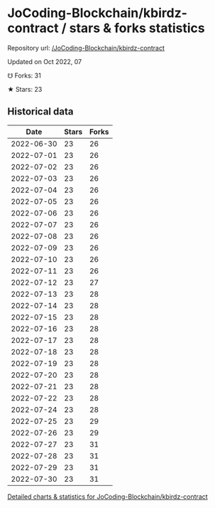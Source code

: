 # JoCoding-Blockchain/kbirdz-contract / stars & forks statistics

Repository url: [/JoCoding-Blockchain/kbirdz-contract](https://github.com/JoCoding-Blockchain/kbirdz-contract)

Updated on Oct 2022, 07

☋ Forks: 31

★ Stars: 23

## Historical data
| Date | Stars | Forks |
|------|-------|-------|
| 2022-06-30 | 23 | 26 | 
| 2022-07-01 | 23 | 26 | 
| 2022-07-02 | 23 | 26 | 
| 2022-07-03 | 23 | 26 | 
| 2022-07-04 | 23 | 26 | 
| 2022-07-05 | 23 | 26 | 
| 2022-07-06 | 23 | 26 | 
| 2022-07-07 | 23 | 26 | 
| 2022-07-08 | 23 | 26 | 
| 2022-07-09 | 23 | 26 | 
| 2022-07-10 | 23 | 26 | 
| 2022-07-11 | 23 | 26 | 
| 2022-07-12 | 23 | 27 | 
| 2022-07-13 | 23 | 28 | 
| 2022-07-14 | 23 | 28 | 
| 2022-07-15 | 23 | 28 | 
| 2022-07-16 | 23 | 28 | 
| 2022-07-17 | 23 | 28 | 
| 2022-07-18 | 23 | 28 | 
| 2022-07-19 | 23 | 28 | 
| 2022-07-20 | 23 | 28 | 
| 2022-07-21 | 23 | 28 | 
| 2022-07-22 | 23 | 28 | 
| 2022-07-24 | 23 | 28 | 
| 2022-07-25 | 23 | 29 | 
| 2022-07-26 | 23 | 29 | 
| 2022-07-27 | 23 | 31 | 
| 2022-07-28 | 23 | 31 | 
| 2022-07-29 | 23 | 31 | 
| 2022-07-30 | 23 | 31 | 


[Detailed charts & statistics for JoCoding-Blockchain/kbirdz-contract](https://reviewgithub.com/rep/JoCoding-Blockchain/kbirdz-contract)
